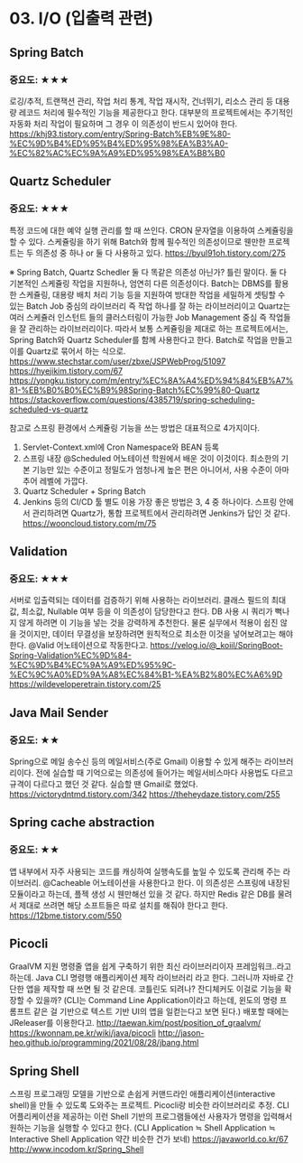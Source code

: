 # 03. I/O (입출력 관련)

## Spring Batch
### 중요도: ★★★
로깅/추적, 트랜잭션 관리, 작업 처리 통계, 작업 재시작, 건너뛰기, 리소스 관리 등
대용량 레코드 처리에 필수적인 기능을 제공한다고 한다.
대부분의 프로젝트에서는 주기적인 자동화 처리 작업이 필요하며
그 경우 이 의존성이 반드시 있어야 한다.
https://khj93.tistory.com/entry/Spring-Batch%EB%9E%80-%EC%9D%B4%ED%95%B4%ED%95%98%EA%B3%A0-%EC%82%AC%EC%9A%A9%ED%95%98%EA%B8%B0

## Quartz Scheduler
### 중요도: ★★★
특정 코드에 대한 예약 실행 관리를 할 때 쓰인다.
CRON 문자열을 이용하여 스케쥴링을 할 수 있다.
스케쥴링을 하기 위해 Batch와 함께 필수적인 의존성이므로
웬만한 프로젝트는 두 의존성 중 하나 or 둘 다 사용하고 있다.
https://byul91oh.tistory.com/275

   ※ Spring Batch, Quartz Schedler 둘 다 똑같은 의존성 아닌가?
   틀린 말이다. 둘 다 기본적인 스케쥴링 작업을 지원하나, 엄연히 다른 의존성이다.
   Batch는 DBMS를 활용한 스케쥴링, 대용량 배치 처리 기능 등을 지원하여
   방대한 작업을 세밀하게 셋팅할 수 있는 Batch Job 중심의 라이브러리
   즉 작업 하나를 잘 하는 라이브러리이고 
   Quartz는 여러 스케쥴러 인스턴트 들의 클러스터링이 가능한
   Job Management 중심 즉 작업들을 잘 관리하는 라이브러리이다.
   따라서 보통 스케쥴링을 제대로 하는 프로젝트에서는,
   Spring Batch와 Quartz Scheduler를 함께 사용한다고 한다.
   Batch로 작업을 만들고 이를 Quartz로 묶어서 하는 식으로.
   https://www.stechstar.com/user/zbxe/JSPWebProg/51097
   https://hyejikim.tistory.com/67
   https://yongku.tistory.com/m/entry/%EC%8A%A4%ED%94%84%EB%A7%81-%EB%B0%B0%EC%B9%98Spring-Batch%EC%99%80-Quartz
   https://stackoverflow.com/questions/4385719/spring-scheduling-scheduled-vs-quartz

   참고로 스프링 환경에서 스케쥴링 기능을 쓰는 방법은 대표적으로 4가지이다.
   1) Servlet-Context.xml에 Cron Namespace와 BEAN 등록
   2) 스프링 내장 @Scheduled 어노테이션
      학원에서 배운 것이 이것이다.
      최소한의 기본 기능만 있는 수준이고 정밀도가 엄청나게 높은 편은 아니어서,
      사용 수준이 아마추어 레벨에 가깝다.
   3) Quartz Scheduler + Spring Batch
   4) Jenkins 등의 CI/CD 툴 별도 이용
   가장 좋은 방법은 3, 4 중 하나이다.
   스프링 안에서 관리하려면 Quartz가,
   통합 프로젝트에서 관리하려면 Jenkins가 답인 것 같다.
   https://wooncloud.tistory.com/m/75

## Validation
### 중요도: ★★★
서버로 입출력되는 데이터를 검증하기 위해 사용하는 라이브러리.
클래스 필드의 최대값, 최소값, Nullable 여부 등을 이 의존성이 담당한다고 한다.
DB 사용 시 쿼리가 뻑나지 않게 하려면 이 기능을 넣는 것을 강력하게 추천한다.
물론 실무에서 적용이 쉽진 않을 것이지만,
데이터 무결성을 보장하려면 원칙적으로 최소한 이것을 넣어보려고는 해야 한다.
@Valid 어노테이션으로 작동한다고.
https://velog.io/@_koiil/SpringBoot-Spring-Validation%EC%9D%84-%EC%9D%B4%EC%9A%A9%ED%95%9C-%EC%9C%A0%ED%9A%A8%EC%84%B1-%EA%B2%80%EC%A6%9D
https://wildeveloperetrain.tistory.com/25

## Java Mail Sender
### 중요도: ★★
Spring으로 메일 송수신 등의 메일서비스(주로 Gmail) 이용할 수 있게 해주는 라이브러리이다.
전에 실습할 때 기억으로는 의존성에 들어가는 메일서비스마다
사용법도 다르고 규격이 다르다고 했던 것 같다.
실습할 땐 Gmail로 했었다.
https://victorydntmd.tistory.com/342
https://theheydaze.tistory.com/255

## Spring cache abstraction
### 중요도: ★★
앱 내부에서 자주 사용되는 코드를 캐싱하여 실행속도를 높일 수 있도록 관리해 주는 라이브러리.
@Cacheable 어노테이션을 사용한다고 한다.
이 의존성은 스프링에 내장된 모듈이라고 하는데, 플젝 생성 시 웬만해선 있을 것 같다.
하지만 Redis 같은 DB를 물려서 제대로 쓰려면 해당 소프트들은 따로 설치를 해줘야 한다고 한다.    
https://12bme.tistory.com/550

## Picocli
GraalVM 지원 명령줄 앱을 쉽게 구축하기 위한 최신 라이브러리이자 프레임워크..라고 하는데.
Java CLI 명령행 애플리케이션 제작 라이브러리 라고 한다.
그러니까 자바로 간단한 앱을 제작할 때 쓰면 될 것 같은데.
코틀린도 되려나? 잔디체커도 이걸로 기능을 확장할 수 있을까?
(CLI는 Command Line Application이라고 하는데,
윈도의 명령 프롬프트 같은 걸 기반으로 텍스트 기반 UI의 앱을 일컫는다고 보면 된다.)
배포할 때에는 JReleaser를 이용한다고.
http://taewan.kim/post/position_of_graalvm/
https://kwonnam.pe.kr/wiki/java/picocli
http://jason-heo.github.io/programming/2021/08/28/jbang.html

## Spring Shell
스프링 프로그래밍 모델을 기반으로 손쉽게 커맨드라인 애플리케이션(interactive shell)을
만들 수 있도록 도와주는 프로젝트. Picocli랑 비슷한 라이브러리로 추정.
CLI 어플리케이션을 제공하는 이런 Shell 기반의 프로그램들에선
사용자가 명령을 입력해서 원하는 기능을 실행할 수 있다고 한다.
(CLI Application ≒ Shell Application ≒ Interactive Shell Application 약간 비슷한 건가 보네)
https://javaworld.co.kr/67
http://www.incodom.kr/Spring_Shell
